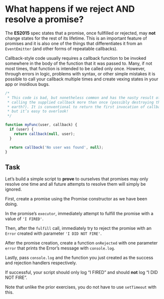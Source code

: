 # What happens if we reject AND resolve a promise?

The **ES2015** spec states that a promise, once fullfilled or rejected, may
**not** change states for the rest of its lifetime.  This is an important
feature of promises and it is also one of the things that differentiates it
from an `EventEmitter` (and other forms of repeatable callbacks).

Callback-style code usually requires a callback function to be invoked
somewhere in the body of the function that it was passed to.  Many, if not
most times, that function is intended to be called only once.  However, through
errors in logic, problems with syntax, or other simple mistakes it is
possible to call your callback multiple times and create vexing states in your
app or insidious bugs.

```js
/*
 * This code is bad, but nonetheless common and has the nasty result of
 * calling the supplied callback more than once (possibly destroying the
 * earth?). It is conventional to return the first invocation of callback
 * but it’s easy to overlook!
 */

function myFunc(user, callback) {
  if (user) {
    return callback(null, user);
  }

  return callback('No user was found', null);
}
```

## Task

Let’s build a simple script to **prove** to ourselves that promises may only
resolve one time and all future attempts to resolve them will simply be ignored.

First, create a promise using the Promise constructor as we have been doing.

In the promise’s `executor`, immediately attempt to fulfill the promise with a
value of `'I FIRED'`.

Then, after the `fulfill` call, immediately try to reject the promise with an
`Error` created with parameter `'I DID NOT FIRE'`.

After the promise creation, create a function `onRejected` with one parameter
`error` that prints the Error’s message with `console.log`.

Lastly, pass `console.log` and the function you just created as the success
and rejection handlers respectively.

If successful, your script should only log “I FIRED” and should **not** log
“I DID NOT FIRE”.

Note that unlike the prior exercises, you do not have to use `setTimeout` with
this.

